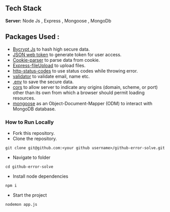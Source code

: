 
## Tech Stack


**Server:** Node Js , Express  , Mongoose , MongoDb

## Packages Used :

- [Bycrypt Js](https://www.npmjs.com/package/bcryptjs) to hash high secure data.
- [JSON web token](https://www.npmjs.com/package/jwt) to generate token for user access.
- [Cookie-parser](https://www.npmjs.com/package/cookie-parser) to parse data from cookie.
- [Express-fileUpload](https://www.npmjs.com/package/express-fileupload) to upload files.
- [http-status-codes](https://www.npmjs.com/package/http-status-codes) to use status codes while throwing error.
- [validator](https://www.npmjs.com/package/validator) to validate email, name etc.
- [.env](https://www.npmjs.com/package/dotenv) to save the secure data.
- [cors](https://developer.mozilla.org/en-US/docs/Web/HTTP/CORS) to  allow  server to indicate any origins (domain, scheme, or port) other than its own from which a browser should permit loading resources.
- [mongoose](https://mongoosejs.com/)  as an Object-Document-Mapper (ODM) to interact with MongoDB database.


### How to Run Locally  
- Fork this repository.
- Clone the repository.
```console
git clone git@github.com:<your github username>/github-error-solve.git
```
- Navigate to folder
```console
cd github-error-solve
```
- Install node dependencies
```console
npm i
```
- Start the project
```console
nodemon app.js
```
